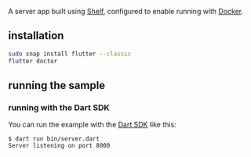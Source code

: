 A server app built using [Shelf](https://pub.dev/packages/shelf),
configured to enable running with [Docker](https://www.docker.com/).

## installation 

```sh
sudo snap install flutter --classic
flutter doctor
```

## running the sample

### running with the Dart SDK

You can run the example with the [Dart SDK](https://dart.dev/get-dart)
like this:

```
$ dart run bin/server.dart
Server listening on port 8000
```
